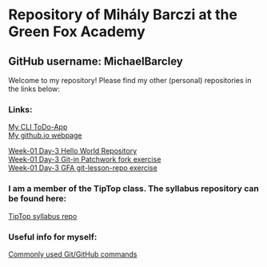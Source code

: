 ﻿# Repository of Mihály Barczi at the Green Fox Academy
## GitHub username: MichaelBarcley

Welcome to my repository! Please find my other (personal) repositories in the links below:

### Links:  
[My CLI ToDo-App](https://github.com/MichaelBarcley/todo-app)  
[My github.io webpage](https://michaelbarcley.github.io/)  
  
[Week-01 Day-3 Hello World Repository](https://github.com/MichaelBarcley/hello-world)  
[Week-01 Day-3 Git-in Patchwork fork exercise](https://github.com/MichaelBarcley/patchwork)  
[Week-01 Day-3 GFA git-lesson-repo exercise](https://github.com/MichaelBarcley/git-lesson-repository)  

### I am a member of the TipTop class. The syllabus repository can be found here:  
[TipTop syllabus repo](https://github.com/green-fox-academy/tiptop-syllabus)  
  
### Useful info for myself:  
[Commonly used Git/GitHub commands](https://github.com/green-fox-academy/MichaelBarcley/blob/master/GitHub.md)  
